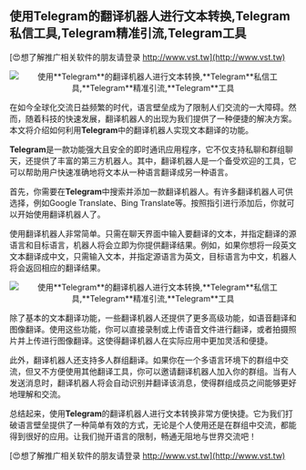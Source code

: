 ## **使用**Telegram**的翻译机器人进行文本转换,**Telegram**私信工具,**Telegram**精准引流,**Telegram**工具**

[😍想了解推广相关软件的朋友请登录 http://www.vst.tw](http://www.vst.tw)

 <center><img src="https://vst.tw/MP4/tuiguang/png/0.png" alt="使用**Telegram**的翻译机器人进行文本转换,**Telegram**私信工具,**Telegram**精准引流,**Telegram**工具"></center>

在如今全球化交流日益频繁的时代，语言壁垒成为了限制人们交流的一大障碍。然而，随着科技的快速发展，翻译机器人的出现为我们提供了一种便捷的解决方案。本文将介绍如何利用**Telegram**中的翻译机器人实现文本翻译的功能。

**Telegram**是一款功能强大且安全的即时通讯应用程序，它不仅支持私聊和群组聊天，还提供了丰富的第三方机器人。其中，翻译机器人是一个备受欢迎的工具，它可以帮助用户快速准确地将文本从一种语言翻译成另一种语言。

首先，你需要在**Telegram**中搜索并添加一款翻译机器人。有许多翻译机器人可供选择，例如Google Translate、Bing Translate等。按照指引进行添加后，你就可以开始使用翻译机器人了。

使用翻译机器人非常简单。只需在聊天界面中输入要翻译的文本，并指定翻译的源语言和目标语言，机器人将会立即为你提供翻译结果。例如，如果你想将一段英文文本翻译成中文，只需输入文本，并指定源语言为英文，目标语言为中文，机器人将会返回相应的翻译结果。

 <center><img src="https://vst.tw/MP4/tuiguang/png/1.png" alt="使用**Telegram**的翻译机器人进行文本转换,**Telegram**私信工具,**Telegram**精准引流,**Telegram**工具"></center>

除了基本的文本翻译功能，一些翻译机器人还提供了更多高级功能，如语音翻译和图像翻译。使用这些功能，你可以直接录制或上传语音文件进行翻译，或者拍摄照片并上传进行图像翻译。这使得翻译机器人在实际应用中更加灵活和便捷。

此外，翻译机器人还支持多人群组翻译。如果你在一个多语言环境下的群组中交流，但又不方便使用其他翻译工具，你可以邀请翻译机器人加入你的群组。当有人发送消息时，翻译机器人将会自动识别并翻译该消息，使得群组成员之间能够更好地理解和交流。

总结起来，使用**Telegram**的翻译机器人进行文本转换非常方便快捷。它为我们打破语言壁垒提供了一种简单有效的方式，无论是个人使用还是在群组中交流，都能得到很好的应用。让我们抛开语言的限制，畅通无阻地与世界交流吧！

[😍想了解推广相关软件的朋友请登录 http://www.vst.tw](http://www.vst.tw)




